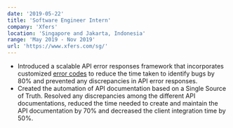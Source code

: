 ```yaml
---
date: '2019-05-22'
title: 'Software Engineer Intern'
company: 'Xfers'
location: 'Singapore and Jakarta, Indonesia'
range: 'May 2019 - Nov 2019'
url: 'https://www.xfers.com/sg/'
---
```


- Introduced a scalable API error responses framework that incorporates customized [error codes](https://docs.google.com/spreadsheets/u/3/d/e/2PACX-1vTtb11ETeYo4m9jHR3sxz1VsSqU2Phyyk3tl4lr3Vh2vM1CV0GM8XOU0mScyL3yczxnXm4qBpbd7o0G/pubhtml?gid=0&single=true) to reduce the time taken to identify bugs by 80% and prevented any discrepancies in API error responses.
- Created the automation of API documentation based on a Single Source of Truth. Resolved any discrepancies among the different API documentations, reduced the time needed to create and maintain the API documentation by 70% and decreased the client integration time by 50%.
